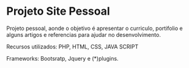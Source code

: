 Projeto Site Pessoal
========================

Projeto pessoal, aonde o objetivo é apresentar o curriculo, portifolio e alguns artigos e referencias para ajudar no desenvolvimento.

Recursos utilizados: PHP, HTML, CSS, JAVA SCRIPT

Frameworks: Bootsratp, Jquery e (*)plugins.
